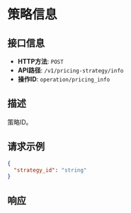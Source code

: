 # 策略信息

## 接口信息

- **HTTP方法**: `POST`
- **API路径**: `/v1/pricing-strategy/info`
- **操作ID**: `operation/pricing_info`

## 描述

策略ID。

## 请求示例

```json
{
  "strategy_id": "string"
}
```

## 响应
